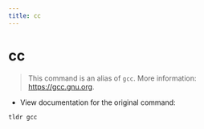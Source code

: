 ```yaml
---
title: cc
---
```

# cc

> This command is an alias of `gcc`.
> More information: <https://gcc.gnu.org>.

- View documentation for the original command:

`tldr gcc`
